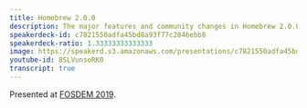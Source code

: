 ```yaml
---
title: Homebrew 2.0.0
description: The major features and community changes in Homebrew 2.0.0.
speakerdeck-id: c7821550adfa45bd8a93f77c2846ebb8
speakerdeck-ratio: 1.33333333333333
image: https://speakerd.s3.amazonaws.com/presentations/c7821550adfa45bd8a93f77c2846ebb8/preview_slide_0.jpg
youtube-id: 8SLVunsoRK0
transcript: true
---
```

Presented at [FOSDEM 2019](https://archive.fosdem.org/2019/schedule/event/homebrew_2/).
